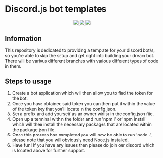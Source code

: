 # Discord.js bot templates

<div align="center">
<a href="https://github.com/Kalai2773/Discord-bot-template">
<img src="https://img.shields.io/github/languages/top/MenuDocs/discord.js-template.svg?style=for-the-badge">
</a>
<a href="https://github.com/Kalai2773/Discord-bot-template/issues">
<img src="https://img.shields.io/github/issues/MenuDocs/discord.js-template.svg?style=for-the-badge">
</a>
<a href="https://github.com/Kalai2773/Discord-bot-template/pulls">
<img src="https://img.shields.io/github/issues-pr/Kalai2773/Discord-bot-template.svg?style=for-the-badge">
</a>
<br>
</div>

## Information

This repository is dedicated to providing a template for your discord bot/s, so you're able to skip the setup and get right into building your dream bot.
There will be various different branches with various different types of code in them.


## Steps to usage

1) Create a bot application which will then allow you to find the token for the bot.
2) Once you have obtained said token you can then put it within the value of the token key that you'll locate in the config.json.
3) Set a prefix and add yourself as an owner whilst in the config.json file.
4) Open up a terminal within the folder and run 'npm i' or 'npm install' which will then install the necessary packages that are located within the package.json file.
5) Once this process has completed you will now be able to run 'node .', please note that you will obviously need Node.js installed.
6) Have fun! If you have any issues then please do join our discord which is located above for further support.
